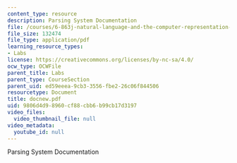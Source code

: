 ```yaml
---
content_type: resource
description: Parsing System Documentation
file: /courses/6-863j-natural-language-and-the-computer-representation-of-knowledge-spring-2003/9806d4d98960cf88cbb6b99cb17d3197_docnew.pdf
file_size: 132474
file_type: application/pdf
learning_resource_types:
- Labs
license: https://creativecommons.org/licenses/by-nc-sa/4.0/
ocw_type: OCWFile
parent_title: Labs
parent_type: CourseSection
parent_uid: ed59eeea-9cb3-3556-fbe2-26c06f844506
resourcetype: Document
title: docnew.pdf
uid: 9806d4d9-8960-cf88-cbb6-b99cb17d3197
video_files:
  video_thumbnail_file: null
video_metadata:
  youtube_id: null
---
```

Parsing System Documentation